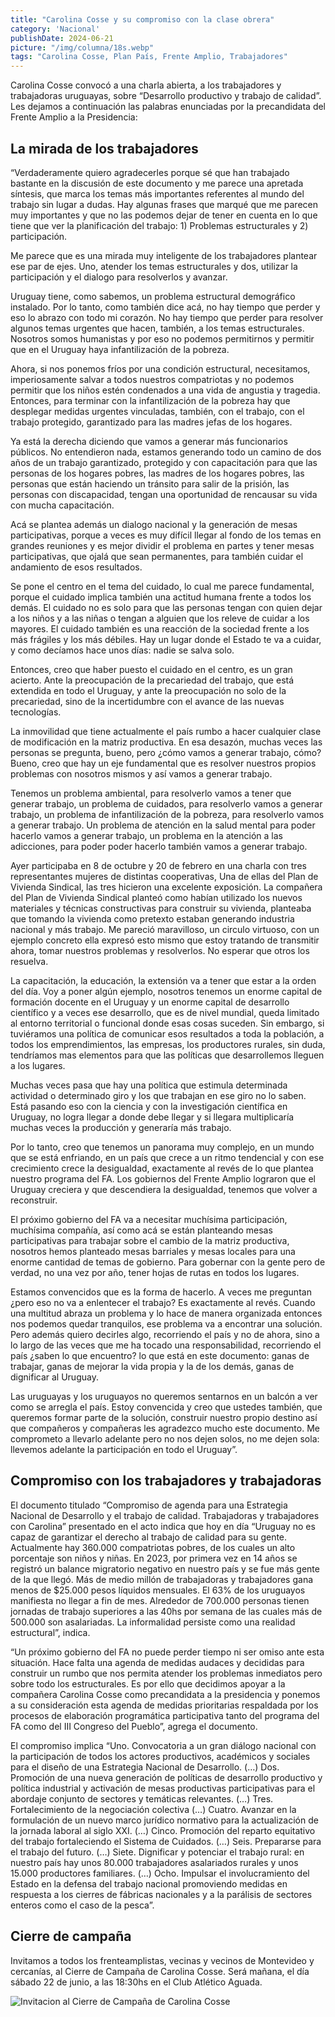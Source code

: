 ```yaml
---
title: "Carolina Cosse y su compromiso con la clase obrera"
category: 'Nacional'
publishDate: 2024-06-21
picture: "/img/columna/18s.webp"
tags: "Carolina Cosse, Plan País, Frente Amplio, Trabajadores"
---
```

Carolina Cosse convocó a una charla abierta, a los trabajadores y trabajadoras uruguayas, sobre  “Desarrollo productivo y trabajo de calidad”. Les dejamos a continuación las palabras enunciadas por la precandidata del Frente Amplio a la Presidencia:


## La mirada de los trabajadores

“Verdaderamente quiero agradecerles porque sé que han trabajado bastante en la discusión de este documento y me parece una apretada síntesis, que marca los temas más importantes referentes al mundo del trabajo sin lugar a dudas. Hay algunas frases que marqué que me parecen muy importantes y que no las podemos dejar de tener en cuenta en lo que tiene que ver la planificación del trabajo: 1) Problemas estructurales y 2) participación. 

Me parece que es una mirada muy inteligente de los trabajadores plantear ese par de ejes. Uno, atender los temas estructurales y dos, utilizar la participación y el dialogo para resolverlos y avanzar.

Uruguay tiene, como sabemos, un problema estructural demográfico instalado. Por lo tanto, como también dice acá, no hay tiempo que perder y eso lo abrazo con todo mi corazón. No hay tiempo que perder para resolver algunos temas urgentes que hacen, también, a los temas estructurales. Nosotros somos humanistas y por eso no podemos permitirnos y permitir que en el Uruguay haya infantilización de la pobreza.

Ahora, si nos ponemos fríos por una condición estructural, necesitamos, imperiosamente salvar a todos nuestros compatriotas y no podemos permitir que los niños estén condenados a una vida de angustia y tragedia. Entonces, para terminar con la infantilización de la pobreza hay que desplegar medidas urgentes vinculadas, también, con el trabajo, con el trabajo protegido, garantizado para las madres jefas de los hogares. 

Ya está la derecha diciendo que vamos a generar más funcionarios públicos. No entendieron nada, estamos generando todo un camino de dos años de un trabajo garantizado, protegido y con capacitación para que las personas de los hogares pobres, las madres de los hogares pobres, las personas que están haciendo un tránsito para salir de la prisión, las personas con discapacidad, tengan una oportunidad de rencausar su vida con mucha capacitación. 

Acá se plantea además un dialogo nacional y la generación de mesas participativas, porque a veces es muy difícil llegar  al fondo de los temas en grandes reuniones y es mejor dividir el problema en partes y tener mesas participativas, que ojalá que sean permanentes, para también cuidar el andamiento de esos resultados. 

Se pone el centro en el tema del cuidado, lo cual me parece fundamental, porque el cuidado implica también una actitud humana frente a todos los demás. El cuidado no es solo para que las personas tengan con quien dejar a los niños y a las niñas o tengan a alguien que los releve de cuidar a los mayores. El cuidado también es una reacción de la sociedad frente a los más frágiles y los más débiles. Hay un lugar donde el Estado te va a cuidar, y como decíamos hace unos días: nadie se salva solo.

Entonces, creo que haber puesto el cuidado en el centro, es un gran acierto. Ante la preocupación de la precariedad del trabajo, que está extendida en todo el Uruguay, y ante la preocupación no solo de la precariedad, sino de la incertidumbre con el avance de las nuevas tecnologías. 

La inmovilidad que tiene actualmente el país rumbo a hacer cualquier clase de modificación en la matriz productiva. En esa desazón, muchas veces las personas se pregunta, bueno, pero ¿cómo vamos a generar trabajo, cómo? Bueno, creo que hay un eje fundamental que es resolver nuestros propios problemas con nosotros mismos y así vamos a generar trabajo.

Tenemos un problema ambiental, para resolverlo vamos a tener que generar trabajo, un problema de cuidados, para resolverlo vamos a generar trabajo, un problema de infantilización de la pobreza, para resolverlo vamos a generar trabajo. Un problema de atención en la salud mental para poder hacerlo vamos a generar trabajo, un problema en la atención a las adicciones, para poder poder hacerlo también vamos a generar trabajo.

Ayer participaba en 8 de octubre y 20 de febrero en una charla con tres representantes mujeres de distintas cooperativas, Una de ellas del Plan de Vivienda Sindical, las tres hicieron una excelente exposición. La compañera del Plan de Vivienda Sindical planteó como habían utilizado los nuevos materiales y técnicas constructivas para construir su vivienda, planteaba que tomando la vivienda como pretexto estaban generando industria nacional y más trabajo. Me pareció maravilloso, un circulo virtuoso, con un ejemplo concreto ella expresó esto mismo que estoy tratando de transmitir ahora, tomar nuestros problemas y resolverlos. No esperar que otros los resuelva.

La capacitación, la educación, la extensión va a tener que estar a la orden del día. Voy a poner algún ejemplo, nosotros tenemos un enorme capital de formación docente en el Uruguay y un enorme capital de desarrollo científico y a veces ese desarrollo, que es de nivel mundial, queda limitado al entorno territorial o funcional donde esas cosas suceden. Sin embargo, si tuviéramos una política de comunicar esos resultados a toda la población, a todos los emprendimientos, las empresas, los productores rurales, sin duda, tendríamos mas elementos para que las políticas que desarrollemos lleguen a los lugares.

Muchas veces pasa que hay una política que estimula determinada actividad o determinado giro y los que trabajan en ese giro no lo saben. Está pasando eso con la ciencia y con la investigación científica en Uruguay, no logra llegar a donde debe llegar y si llegara multiplicaría muchas veces la producción y generaría más trabajo.

Por lo tanto, creo que tenemos un panorama muy complejo, en un mundo que se está enfriando, en un país que crece a un ritmo tendencial y con ese crecimiento crece la desigualdad, exactamente al revés de lo que plantea nuestro programa del FA. Los gobiernos del Frente Amplio lograron que el Uruguay creciera y que descendiera la desigualdad, tenemos que volver a reconstruir. 

El próximo gobierno del FA va a necesitar muchísima participación, muchísima compañía, así como acá se están planteando mesas participativas para trabajar sobre el cambio de la matriz productiva, nosotros hemos planteado mesas barriales y mesas locales para una enorme cantidad de temas de gobierno. Para gobernar con la gente pero de verdad, no una vez por año, tener hojas de rutas en todos los lugares.

Estamos convencidos que es la forma de hacerlo. A veces me preguntan ¿pero eso no va a enlentecer el trabajo? Es exactamente al revés. Cuando una multitud abraza un problema y lo hace de manera organizada entonces nos podemos quedar tranquilos, ese problema va a encontrar una solución. Pero además quiero decirles algo, recorriendo el país y no de ahora, sino a lo largo de las veces que me ha tocado una responsabilidad, recorriendo el país ¿saben lo que encuentro? lo que está en este documento: ganas de trabajar, ganas de mejorar la vida propia y la de los demás, ganas de dignificar al Uruguay.

Las uruguayas y los uruguayos no queremos sentarnos en un balcón a ver como se arregla el país. Estoy convencida y creo que ustedes también, que queremos formar parte de la solución, construir nuestro propio destino así que compañeros y compañeras les agradezco mucho este documento. Me comprometo a llevarlo adelante pero no nos dejen solos, no me dejen sola: llevemos adelante la participación en todo el Uruguay”.


## Compromiso con los trabajadores y trabajadoras

El documento titulado  “Compromiso de agenda para una Estrategia Nacional de Desarrollo y el trabajo de calidad. Trabajadoras y trabajadores con Carolina” presentado en el acto indica que hoy en día “Uruguay no es capaz de garantizar el derecho al trabajo de calidad para su gente. Actualmente hay 360.000 compatriotas pobres, de los cuales un alto porcentaje son niños y niñas. En 2023, por primera vez en 14 años se registró un balance migratorio negativo en nuestro país y se fue más gente de la que llegó. Más de medio millón de trabajadoras y trabajadores gana menos de $25.000 pesos líquidos mensuales. El 63% de los uruguayos manifiesta no llegar a fin de mes. Alrededor de 700.000 personas tienen jornadas de trabajo superiores a las 40hs por semana de las cuales más de 500.000 son asalariadas. La informalidad persiste como una realidad estructural”, indica.

“Un próximo gobierno del FA no puede perder tiempo ni ser omiso ante esta situación. Hace falta una agenda de medidas audaces y decididas para construir un rumbo que nos permita atender los problemas inmediatos pero sobre todo los estructurales. Es por ello que decidimos apoyar a la compañera Carolina Cosse como precandidata a la presidencia y ponemos a su consideración esta agenda de medidas prioritarias respaldada por los procesos de elaboración programática participativa tanto del programa del FA como del III Congreso del Pueblo”, agrega el documento. 

El compromiso implica “Uno. Convocatoria a un gran diálogo nacional con la participación de todos los actores productivos, académicos y sociales para el diseño de una Estrategia Nacional de Desarrollo. (…) Dos. Promoción de una nueva generación de políticas de desarrollo productivo y política industrial y activación de mesas productivas participativas para el abordaje conjunto de sectores y temáticas relevantes. (…) Tres. Fortalecimiento de la negociación colectiva (…) Cuatro. Avanzar en la formulación de un nuevo marco jurídico normativo para la actualización de la jornada laboral al siglo XXI. (…) Cinco. Promoción del reparto equitativo del trabajo fortaleciendo el Sistema de Cuidados. (…) Seis. Prepararse para el trabajo del futuro. (…) Siete. Dignificar y potenciar el trabajo rural: en nuestro país hay unos 80.000 trabajadores asalariados rurales y unos 15.000 productores familiares. (…) Ocho. Impulsar el involucramiento del Estado en la defensa del trabajo nacional promoviendo medidas en respuesta a los cierres de fábricas nacionales y a la parálisis de sectores enteros como el caso de la pesca”.

## Cierre de campaña

Invitamos a todos los frenteamplistas, vecinas y vecinos de Montevideo y cercanías, al Cierre de Campaña de Carolina Cosse. Será mañana, el día sábado 22 de junio, a las 18:30hs en el Club Atlético Aguada.

![Invitacion al Cierre de Campaña de Carolina Cosse](https://www.carolinacosse.uy/sites/default/files/acto_cierre_mvd.jpeg "Cierre de campaña Cosse")